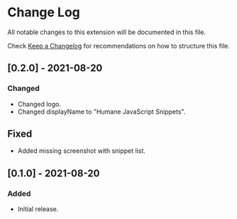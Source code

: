 # Change Log

All notable changes to this extension will be documented in this file.

Check [Keep a Changelog](http://keepachangelog.com/) for recommendations on how to structure this file.

## [0.2.0] - 2021-08-20

### Changed

- Changed logo.
- Changed displayName to "Humane JavaScript Snippets".

## Fixed

- Added missing screenshot with snippet list.

## [0.1.0] - 2021-08-20

### Added

- Initial release.
